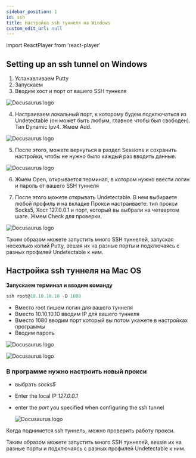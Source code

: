 ```yaml
---
sidebar_position: 1
id: ssh
title: Настройка ssh туннеля на Windows
custom_edit_url: null
---
```

import ReactPlayer from 'react-player'

## Setting up an ssh tunnel on Windows

1. Устанавливаем Putty
2. Запускаем
3. Вводим хост и порт от вашего SSH туннеля

![Docusaurus logo](/img/rus/setting-up-ssh-tunnels/setting-up-ssh-tunnels-1.png)

4. Настраиваем локальный порт, к которому будем подключаться из Undetectable (он может быть любым, главное чтобы был свободен). Тип Dynamic Ipv4. Жмем Add.

![Docusaurus logo](/img/rus/setting-up-ssh-tunnels/setting-up-ssh-tunnels-2.png)

5. После этого, можете вернуться в раздел Sessions и сохранить настройки, чтобы не нужно было каждый раз вводить данные.

![Docusaurus logo](/img/rus/setting-up-ssh-tunnels/setting-up-ssh-tunnels-3.png)

6. Жмем Open, открывается терминал, в котором нужно ввести логин и пароль от вашего SSH туннеля

7. После этого можете открывать Undetectable. В нем выбираете любой профиль и на вкладке Прокси настраиваете: тип прокси Socks5, Хост 127.0.0.1 и порт, который вы выбрали на четвертом шаге. Жмем Check для проверки.

![Docusaurus logo](/img/rus/setting-up-ssh-tunnels/setting-up-ssh-tunnels-4.png)

Таким образом можете запустить много SSH туннелей, запуская несколько копий Putty, вешая их на разные порты и подключаясь с разных профилей Undetectable к ним.

## Настройка ssh туннеля на Mac OS

**Запускаем терминал и вводим команду**

```jsx
ssh root@10.10.10.10 -D 1080
```

- Вместо root пишем логин для вашего туннеля
- Вместо 10.10.10.10 вводим IP для вашего туннеля
- Вместо 1080 вводим порт который вы потом укажете в настройках программы
- Вводим пароль

![Docusaurus logo](/img/rus/setting-up-ssh-tunnels/setting-up-ssh-tunnels-5.png)

![Docusaurus logo](/img/rus/setting-up-ssh-tunnels/setting-up-ssh-tunnels-6.png)

### В программе нужно настроить новый прокси

- выбрать _socks5_
- Enter the local IP _127.0.0.1_
- enter the _port_ you specified when configuring the ssh tunnel

  ![Docusaurus logo](/img/rus/setting-up-ssh-tunnels/setting-up-ssh-tunnels-7.png)

Когда поднимется ssh туннель, можно проверить работу прокси.

Таким образом можете запустить много SSH туннелей, вешая их на разные порты и подключаясь с разных профилей Undetectable к ним.
